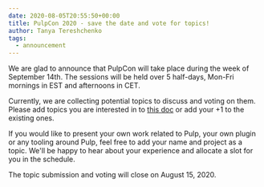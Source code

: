 ```yaml
---
date: 2020-08-05T20:55:50+00:00
title: PulpCon 2020 - save the date and vote for topics!
author: Tanya Tereshchenko
tags:
  - announcement
---
```

<!-- more -->
We are glad to announce that PulpCon will take place during the week of September 14th.
The sessions will be held over 5 half-days, Mon-Fri mornings in EST and afternoons in CET.

Currently, we are collecting potential topics to discuss and voting on them. Please add topics you are interested in to [this doc](https://hackmd.io/@pulp/pulpcon2020/) or add your +1 to the existing ones.

If you would like to present your own work related to Pulp, your own plugin or any tooling around Pulp, feel free to add your name and project as a topic. We'll be happy to hear about your experience and allocate a slot for you in the schedule.

The topic submission and voting will close on August 15, 2020.
